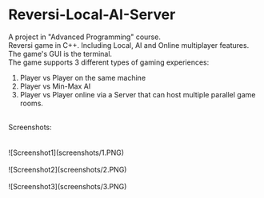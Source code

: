 # Reversi-Local-AI-Server
A project in "Advanced Programming" course.<br/>
Reversi game in C++. Including Local, AI and Online multiplayer features.<br/>
The game's GUI is the terminal.<br/>
The game supports 3 different types of gaming experiences:<br/>
1. Player vs Player on the same machine<br/>
2. Player vs Min-Max AI<br/>
3. Player vs Player online via a Server that can host multiple parallel game rooms.<br/>
<br/>
Screenshots:<br/>
<br/><br/>
![Screenshot1](screenshots/1.PNG)<br/><br/>
![Screenshot2](screenshots/2.PNG)<br/><br/>
![Screenshot3](screenshots/3.PNG)<br/><br/>
